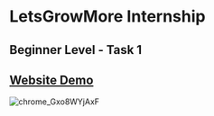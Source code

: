 # LetsGrowMore Internship

## Beginner Level - Task 1

## [Website Demo](https://todo-list-lgmvip.vercel.app/)

![chrome_Gxo8WYjAxF](https://user-images.githubusercontent.com/62913154/195387151-66f33d66-5af1-4861-84f2-352f18746f20.png)
